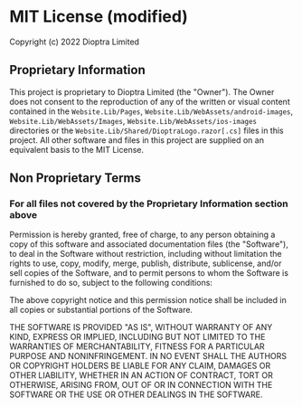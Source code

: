 # MIT License (modified)

Copyright (c) 2022 Dioptra Limited

## Proprietary Information
This project is proprietary to Dioptra Limited (the "Owner"). The Owner does not
consent to the reproduction of any of the written or visual content contained in the
`Website.Lib/Pages`, `Website.Lib/WebAssets/android-images`, `Website.Lib/WebAssets/Images`,
`Website.Lib/WebAssets/ios-images` directories or the `Website.Lib/Shared/DioptraLogo.razor[.cs]`
files in this project. All other software and files in this
project are supplied on an equivalent basis to the MIT License.

## Non Proprietary Terms
### For all files not covered by the Proprietary Information section above

Permission is hereby granted, free of charge, to any person obtaining a copy
of this software and associated documentation files (the "Software"), to deal
in the Software without restriction, including without limitation the rights
to use, copy, modify, merge, publish, distribute, sublicense, and/or sell
copies of the Software, and to permit persons to whom the Software is
furnished to do so, subject to the following conditions:

The above copyright notice and this permission notice shall be included in all
copies or substantial portions of the Software.

THE SOFTWARE IS PROVIDED "AS IS", WITHOUT WARRANTY OF ANY KIND, EXPRESS OR
IMPLIED, INCLUDING BUT NOT LIMITED TO THE WARRANTIES OF MERCHANTABILITY,
FITNESS FOR A PARTICULAR PURPOSE AND NONINFRINGEMENT. IN NO EVENT SHALL THE
AUTHORS OR COPYRIGHT HOLDERS BE LIABLE FOR ANY CLAIM, DAMAGES OR OTHER
LIABILITY, WHETHER IN AN ACTION OF CONTRACT, TORT OR OTHERWISE, ARISING FROM,
OUT OF OR IN CONNECTION WITH THE SOFTWARE OR THE USE OR OTHER DEALINGS IN THE
SOFTWARE.